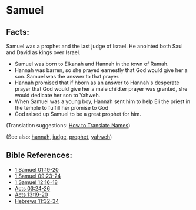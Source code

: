 # Samuel #

## Facts: ##

Samuel was a prophet and the last judge of Israel. He anointed both Saul and David as kings over Israel.

* Samuel was born to Elkanah and Hannah in the town of Ramah.
* Hannah was barren, so she prayed earnestly that God would give her a son. Samuel was the answer to that prayer.
* Hannah promised that if hborn as an answer to Hannah's desperate prayer that God would give her a male child.er prayer was granted, she would dedicate her son to Yahweh.
* When Samuel was a young boy, Hannah sent him to help Eli the priest in the temple to fulfill her promise to God
* God raised up Samuel to be a great prophet for him.

(Translation suggestions: [How to Translate Names](https://git.door43.org/Door43/en-ta-translate-vol1/src/master/content/translate_names.md))

(See also: [hannah](../other/hannah.md), [judge](../kt/judge.md), [prophet](../kt/prophet.md), [yahweh](../kt/yahweh.md))

## Bible References: ##

* [1 Samuel 01:19-20](https://door43.org/en/bible/notes/1sa/01/19)
* [1 Samuel 09:23-24](https://door43.org/en/bible/notes/1sa/09/23)
* [1 Samuel 12:16-18](https://door43.org/en/bible/notes/1sa/12/16)
* [Acts 03:24-26](https://door43.org/en/bible/notes/act/03/24)
* [Acts 13:19-20](https://door43.org/en/bible/notes/act/13/19)
* [Hebrews 11:32-34](https://door43.org/en/bible/notes/heb/11/32)

